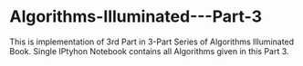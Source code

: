 # Algorithms-Illuminated---Part-3
 This is implementation of 3rd Part in 3-Part Series of Algorithms Illuminated Book. Single IPtyhon Notebook contains all Algorithms given in this Part 3. 
